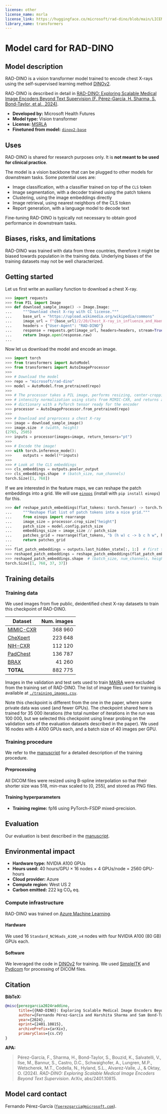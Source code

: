 ```yaml
---
license: other
license_name: msrla
license_link: https://huggingface.co/microsoft/rad-dino/blob/main/LICENSE
library_name: transformers
---
```


# Model card for RAD-DINO

<!-- Provide a quick summary of what the model is/does. -->

## Model description

<!-- Provide a longer summary of what this model is. -->

RAD-DINO is a vision transformer model trained to encode chest X-rays using the self-supervised learning method [DINOv2](https://openreview.net/forum?id=a68SUt6zFt).

RAD-DINO is described in detail in [RAD-DINO: Exploring Scalable Medical Image Encoders Beyond Text Supervision (F. Pérez-García, H. Sharma, S. Bond-Taylor, et al., 2024)](https://arxiv.org/abs/2401.10815).

- **Developed by:** Microsoft Health Futures
- **Model type:** Vision transformer
- **License:** [MSRLA](./LICENSE)
- **Finetuned from model:** [`dinov2-base`](https://huggingface.co/facebook/dinov2-base)

## Uses

<!-- Address questions around how the model is intended to be used, including the foreseeable users of the model and those affected by the model. -->

RAD-DINO is shared for research purposes only.
It is **not meant to be used for clinical practice**.

<!-- ### Downstream use -->

<!-- This section is for the model use when fine-tuned for a task, or when plugged into a larger ecosystem/app -->

The model is a vision backbone that can be plugged to other models for downstream tasks.
Some potential uses are:

- Image classification, with a classifier trained on top of the `CLS` token
- Image segmentation, with a decoder trained using the patch tokens
- Clustering, using the image embeddings directly
- Image retrieval, using nearest neighbors of the CLS token
- Report generation, with a language model to decode text

Fine-tuning RAD-DINO is typically not necessary to obtain good performance in downstream tasks.

<!-- ### Out-of-scope use -->

<!-- This section addresses misuse, malicious use, and uses that the model will not work well for. -->

## Biases, risks, and limitations

<!-- This section is meant to convey both technical and sociotechnical limitations. -->

RAD-DINO was trained with data from three countries, therefore it might be biased towards population in the training data.
Underlying biases of the training datasets may not be well characterized.

## Getting started

Let us first write an auxiliary function to download a chest X-ray.

```python
>>> import requests
>>> from PIL import Image
>>> def download_sample_image() -> Image.Image:
...     """Download chest X-ray with CC license."""
...     base_url = "https://upload.wikimedia.org/wikipedia/commons"
...     image_url = f"{base_url}/2/20/Chest_X-ray_in_influenza_and_Haemophilus_influenzae.jpg"
...     headers = {"User-Agent": "RAD-DINO"}
...     response = requests.get(image_url, headers=headers, stream=True)
...     return Image.open(response.raw)
...
```

Now let us download the model and encode an image.

```python
>>> import torch
>>> from transformers import AutoModel
>>> from transformers import AutoImageProcessor
>>>
>>> # Download the model
>>> repo = "microsoft/rad-dino"
>>> model = AutoModel.from_pretrained(repo)
>>>
>>> # The processor takes a PIL image, performs resizing, center-cropping, and
>>> # intensity normalization using stats from MIMIC-CXR, and returns a
>>> # dictionary with a PyTorch tensor ready for the encoder
>>> processor = AutoImageProcessor.from_pretrained(repo)
>>>
>>> # Download and preprocess a chest X-ray
>>> image = download_sample_image()
>>> image.size  # (width, height)
(2765, 2505)
>>> inputs = processor(images=image, return_tensors="pt")
>>>
>>> # Encode the image!
>>> with torch.inference_mode():
>>>     outputs = model(**inputs)
>>>
>>> # Look at the CLS embeddings
>>> cls_embeddings = outputs.pooler_output
>>> cls_embeddings.shape  # (batch_size, num_channels)
torch.Size([1, 768])
```

If we are interested in the feature maps, we can reshape the patch embeddings into a grid.
We will use [`einops`](https://einops.rocks/) (install with `pip install einops`) for this.

```python
>>> def reshape_patch_embeddings(flat_tokens: torch.Tensor) -> torch.Tensor:
...     """Reshape flat list of patch tokens into a nice grid."""
...     from einops import rearrange
...     image_size = processor.crop_size["height"]
...     patch_size = model.config.patch_size
...     embeddings_size = image_size // patch_size
...     patches_grid = rearrange(flat_tokens, "b (h w) c -> b c h w", h=embeddings_size)
...     return patches_grid
...
>>> flat_patch_embeddings = outputs.last_hidden_state[:, 1:]  # first token is CLS
>>> reshaped_patch_embeddings = reshape_patch_embeddings(flat_patch_embeddings)
>>> reshaped_patch_embeddings.shape  # (batch_size, num_channels, height, width)
torch.Size([1, 768, 37, 37])
```

## Training details

### Training data

<!-- This should link to a Dataset Card, perhaps with a short stub of information on what the training data is all about as well as documentation related to data pre-processing or additional filtering. -->

We used images from five public, deidentified chest X-ray datasets to train this checkpoint of RAD-DINO.

| Dataset   | Num. images |
| --------- | ----------: |
| [MIMIC-CXR](https://www.nature.com/articles/s41597-019-0322-0) | 368 960 |
| [CheXpert](https://ojs.aaai.org/index.php/AAAI/article/view/3834) | 223 648 |
| [NIH-CXR](https://openaccess.thecvf.com/content_cvpr_2017/html/Wang_ChestX-ray8_Hospital-Scale_Chest_CVPR_2017_paper.html) | 112 120 |
| [PadChest](https://www.sciencedirect.com/science/article/abs/pii/S1361841520301614) | 136 787 |
| [BRAX](https://www.nature.com/articles/s41597-022-01608-8) | 41 260 |
| **TOTAL** | 882 775 |

Images in the validation and test sets used to train [MAIRA](https://arxiv.org/abs/2311.13668) were excluded from the training set of RAD-DINO.
The list of image files used for training is available at [`./training_images.csv`](./training_images.csv).

Note this checkpoint is different from the one in the paper, where some private data was used (and fewer GPUs).
The checkpoint shared here is trained for 35 000 iterations (the total number of iterations in the run was 100 000, but we selected this checkpoint using linear probing on the validation sets of the evaluation datasets described in the paper).
We used 16 nodes with 4 A100 GPUs each, and a batch size of 40 images per GPU.

### Training procedure

<!-- This relates heavily to the Technical Specifications. Content here should link to that section when it is relevant to the training procedure. -->

We refer to the [manuscript](https://arxiv.org/abs/2401.10815) for a detailed description of the training procedure.

#### Preprocessing

All DICOM files were resized using B-spline interpolation so that their shorter size was 518, min-max scaled to [0, 255], and stored as PNG files.

#### Training hyperparameters

- **Training regime:** fp16 using PyTorch-FSDP mixed-precision.

<!--fp32, fp16 mixed precision, bf16 mixed precision, bf16 non-mixed precision, fp16 non-mixed precision, fp8 mixed precision -->

## Evaluation

<!-- This section describes the evaluation protocols and provides the results. -->

Our evaluation is best described in the [manuscript](https://arxiv.org/abs/2401.10815).

<!-- ### Testing data, factors & metrics

#### Testing Data

[More Information Needed]

#### Factors

[More Information Needed]

#### Metrics

[More Information Needed]

### Results

[More Information Needed]

#### Summary -->

## Environmental impact

<!-- Total emissions (in grams of CO2eq) and additional considerations, such as electricity usage, go here. Edit the suggested text below accordingly -->

<!-- Carbon emissions can be estimated using the [Machine Learning Impact calculator](https://mlco2.github.io/impact#compute) presented in [Lacoste et al. (2019)](https://arxiv.org/abs/1910.09700). -->

<!-- Hardware type: A100 PCIe -->
<!-- Hours: 1d 16h = 40h -->
<!-- Cloud provider: Azure -->
<!-- Region: Italy North -->

- **Hardware type:** NVIDIA A100 GPUs
- **Hours used:** 40 hours/GPU × 16 nodes × 4 GPUs/node = 2560 GPU-hours
- **Cloud provider:** Azure
- **Compute region:** West US 2
- **Carbon emitted:** 222 kg CO₂ eq.

### Compute infrastructure

RAD-DINO was trained on [Azure Machine Learning](https://azure.microsoft.com/en-us/products/machine-learning).

#### Hardware

We used 16 `Standard_NC96ads_A100_v4` nodes with four NVIDIA A100 (80 GB) GPUs each.

#### Software

We leveraged the code in [DINOv2](https://openreview.net/forum?id=a68SUt6zFt) for training.
We used [SimpleITK](https://simpleitk.org/) and [Pydicom](https://pydicom.github.io/) for processing of DICOM files.

## Citation

<!-- If there is a paper or blog post introducing the model, the APA and Bibtex information for that should go in this section. -->

**BibTeX:**

```bibtex
@misc{perezgarcia2024raddino,
      title={{RAD-DINO}: Exploring Scalable Medical Image Encoders Beyond Text Supervision},
      author={Fernando Pérez-García and Harshita Sharma and Sam Bond-Taylor and Kenza Bouzid and Valentina Salvatelli and Maximilian Ilse and Shruthi Bannur and Daniel C. Castro and Anton Schwaighofer and Matthew P. Lungren and Maria Wetscherek and Noel Codella and Stephanie L. Hyland and Javier Alvarez-Valle and Ozan Oktay},
      year={2024},
      eprint={2401.10815},
      archivePrefix={arXiv},
      primaryClass={cs.CV}
}
```

**APA:**

> Pérez-García, F., Sharma, H., Bond-Taylor, S., Bouzid, K., Salvatelli, V., Ilse, M., Bannur, S., Castro, D.C., Schwaighofer, A., Lungren, M.P., Wetscherek, M.T., Codella, N., Hyland, S.L., Alvarez-Valle, J., & Oktay, O. (2024). *RAD-DINO: Exploring Scalable Medical Image Encoders Beyond Text Supervision*. ArXiv, abs/2401.10815.

## Model card contact

Fernando Pérez-García ([`fperezgarcia@microsoft.com`](mailto:fperezgarcia@microsoft.com)).

